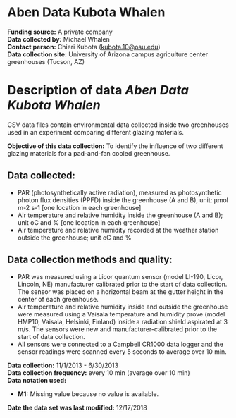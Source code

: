 # Aben Data Kubota Whalen

__Funding source:__ A private company  
__Data collected by:__ Michael Whalen  
__Contact person:__ Chieri Kubota (kubota.10@osu.edu)  
__Data collection site:__ University of Arizona campus agriculture center greenhouses (Tucson, AZ)  

# Description of data *Aben Data Kubota Whalen*

CSV data files contain environmental data collected inside two greenhouses used in an experiment comparing different glazing materials.  

__Objective of this data collection:__ To identify the influence of two different glazing materials for a pad-and-fan cooled greenhouse.  

## Data collected:  
- PAR (photosynthetically active radiation), measured as photosynthetic photon flux densities (PPFD) inside the greenhouse (A and B), unit: μmol m-2 s-1 [one location in each greenhouse]  
- Air temperature and relative humidity inside the greenhouse (A and B); unit oC and % [one location in each greenhouse]  
- Air temperature and relative humidity recorded at the weather station outside the greenhouse; unit oC and %  
  
## Data collection methods and quality:  
- PAR was measured using a Licor quantum sensor (model LI-190, Licor, Lincoln, NE) manufacturer calibrated prior to the start of data collection. The sensor was placed on a horizontal beam at the gutter height in the center of each greenhouse.  
- Air temperature and relative humidity inside and outside the greenhouse were measured using a Vaisala temperature and humidity prove (model HMP10, Vaisala, Helsinki, Finland) inside a radiation shield aspirated at 3 m/s.  The sensors were new and manufacturer-calibrated prior to the start of data collection.  
- All sensors were connected to a Campbell CR1000 data logger and the sensor readings were scanned every 5 seconds to average over 10 min.  
  

__Data collection:__ 11/1/2013 - 6/30/2013  
__Data collection frequency:__ every 10 min (average over 10 min)  
__Data notation used:__  
- __M1:__ Missing value because no value is available.  

__Date the data set was last modified:__ 12/17/2018



